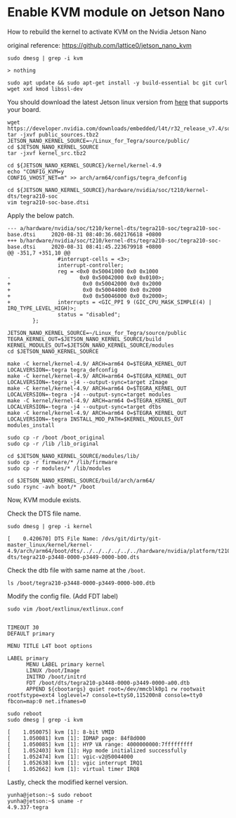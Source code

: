 # Enable KVM module on Jetson Nano

How to rebuild the kernel to activate KVM on the Nvidia Jetson Nano

original reference: https://github.com/lattice0/jetson_nano_kvm

<pre><code>sudo dmesg | grep -i kvm

> nothing</code></pre>

<pre><code>sudo apt update && sudo apt-get install -y build-essential bc git curl wget xxd kmod libssl-dev</code></pre>

You should download the latest Jetson linux version from [here](https://developer.nvidia.com/embedded/jetson-linux-archive) that supports your board.

<pre><code>wget https://developer.nvidia.com/downloads/embedded/l4t/r32_release_v7.4/sources/t210/public_sources.tbz2
tar -jxvf public_sources.tbz2
JETSON_NANO_KERNEL_SOURCE=~/Linux_for_Tegra/source/public/
cd $JETSON_NANO_KERNEL_SOURCE
tar -jxvf kernel_src.tbz2</code></pre>


<pre><code>cd ${JETSON_NANO_KERNEL_SOURCE}/kernel/kernel-4.9
echo "CONFIG_KVM=y
CONFIG_VHOST_NET=m" >> arch/arm64/configs/tegra_defconfig</code></pre>

<pre><code>cd ${JETSON_NANO_KERNEL_SOURCE}/hardware/nvidia/soc/t210/kernel-dts/tegra210-soc
vim tegra210-soc-base.dtsi</code></pre>

Apply the below patch.
```
--- a/hardware/nvidia/soc/t210/kernel-dts/tegra210-soc/tegra210-soc-base.dtsi     2020-08-31 08:40:36.602176618 +0800
+++ b/hardware/nvidia/soc/t210/kernel-dts/tegra210-soc/tegra210-soc-base.dtsi     2020-08-31 08:41:45.223679918 +0800
@@ -351,7 +351,10 @@
                #interrupt-cells = <3>;
                interrupt-controller;
                reg = <0x0 0x50041000 0x0 0x1000
-                      0x0 0x50042000 0x0 0x0100>;
+                       0x0 0x50042000 0x0 0x2000
+                       0x0 0x50044000 0x0 0x2000
+                       0x0 0x50046000 0x0 0x2000>;
+               interrupts = <GIC_PPI 9 (GIC_CPU_MASK_SIMPLE(4) | IRQ_TYPE_LEVEL_HIGH)>;
                status = "disabled";
        };
```
 
<pre><code>JETSON_NANO_KERNEL_SOURCE=~/Linux_for_Tegra/source/public
TEGRA_KERNEL_OUT=$JETSON_NANO_KERNEL_SOURCE/build
KERNEL_MODULES_OUT=$JETSON_NANO_KERNEL_SOURCE/modules
cd $JETSON_NANO_KERNEL_SOURCE
  
make -C kernel/kernel-4.9/ ARCH=arm64 O=$TEGRA_KERNEL_OUT LOCALVERSION=-tegra tegra_defconfig
make -C kernel/kernel-4.9/ ARCH=arm64 O=$TEGRA_KERNEL_OUT LOCALVERSION=-tegra -j4 --output-sync=target zImage
make -C kernel/kernel-4.9/ ARCH=arm64 O=$TEGRA_KERNEL_OUT LOCALVERSION=-tegra -j4 --output-sync=target modules
make -C kernel/kernel-4.9/ ARCH=arm64 O=$TEGRA_KERNEL_OUT LOCALVERSION=-tegra -j4 --output-sync=target dtbs
make -C kernel/kernel-4.9/ ARCH=arm64 O=$TEGRA_KERNEL_OUT LOCALVERSION=-tegra INSTALL_MOD_PATH=$KERNEL_MODULES_OUT modules_install</code></pre>

<pre><code>sudo cp -r /boot /boot_original
sudo cp -r /lib /lib_original</code></pre>


<pre><code>cd $JETSON_NANO_KERNEL_SOURCE/modules/lib/
sudo cp -r firmware/* /lib/firmware
sudo cp -r modules/* /lib/modules</code></pre>


<pre><code>cd $JETSON_NANO_KERNEL_SOURCE/build/arch/arm64/
sudo rsync -avh boot/* /boot</code></pre>

Now, KVM module exists.

Check the DTS file name.

<pre><code>sudo dmesg | grep -i kernel
  
[    0.420670] DTS File Name: /dvs/git/dirty/git-master_linux/kernel/kernel-4.9/arch/arm64/boot/dts/../../../../../../hardware/nvidia/platform/t210/porg/kernel-dts/tegra210-p3448-0000-p3449-0000-b00.dts</code></pre>

Check the dtb file with same name at the `/boot`.
<pre><code>ls /boot/tegra210-p3448-0000-p3449-0000-b00.dtb</code></pre>

Modify the config file. (Add FDT label)
```
sudo vim /boot/extlinux/extlinux.conf


TIMEOUT 30
DEFAULT primary

MENU TITLE L4T boot options

LABEL primary
      MENU LABEL primary kernel
      LINUX /boot/Image
      INITRD /boot/initrd
      FDT /boot/dts/tegra210-p3448-0000-p3449-0000-a00.dtb
      APPEND ${cbootargs} quiet root=/dev/mmcblk0p1 rw rootwait rootfstype=ext4 loglevel=7 console=ttyS0,115200n8 console=tty0 fbcon=map:0 net.ifnames=0
```

```
sudo reboot
sudo dmesg | grep -i kvm

[    1.050075] kvm [1]: 8-bit VMID
[    1.050081] kvm [1]: IDMAP page: 84f8d000
[    1.050085] kvm [1]: HYP VA range: 4000000000:7fffffffff
[    1.052403] kvm [1]: Hyp mode initialized successfully
[    1.052474] kvm [1]: vgic-v2@50044000
[    1.052638] kvm [1]: vgic interrupt IRQ1
[    1.052662] kvm [1]: virtual timer IRQ8
```


Lastly, check the modified kernel version.
```
yunha@jetson:~$ sudo reboot
yunha@jetson:~$ uname -r
4.9.337-tegra
```
